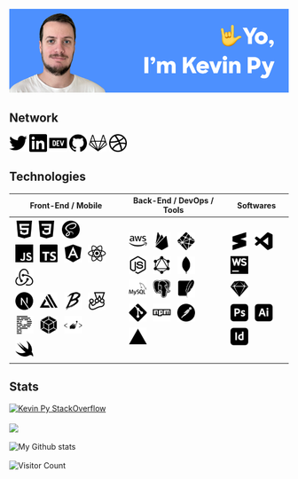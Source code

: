 ![Hero profile image](hero.png)


## Network
<a href="https://twitter.com/kevin_py" alt="Twitter"><img src="./icons/twitter.svg" width="32" rightmargin="4" /></a>
<a href="https://www.linkedin.com/in/kevinpy" alt="Linkedin"><img src="./icons/linkedin.svg" width="32" leftmargin="4" rightmargin="4" /></a>
<a href="https://dev.to/kevinpy" alt="Dev.to"><img src="./icons/dev-dot-to.svg" width="32" leftmargin="4" rightmargin="4" /></a>
<a href="https://github.com/kevinpy" alt="Github"><img src="./icons/github.svg" width="32" leftmargin="4" rightmargin="4" /></a>
<a href="https://gitlab.com/kevinpy" alt="Gitlab"><img src="./icons/gitlab.svg" width="32" leftmargin="4" rightmargin="4" /></a>
<a href="https://dribbble.com/kevin_py" alt="Dribbble"><img src="./icons/dribbble.svg" width="32" leftmargin="4" /></a>

## Technologies
| Front-End / Mobile | Back-End / DevOps / Tools | Softwares |
| - | - | - |
| <img src="./icons/html5.svg" width="32" style="margin:4px;" /><img src="./icons/css3.svg" width="32" style="margin:4px;" /> <img src="./icons/sass.svg" width="32" style="margin:4px;" /><br /><img src="./icons/javascript.svg" width="32" style="margin:4px;" /> <img src="./icons/typescript.svg" width="32" style="margin:4px;" /> <img src="./icons/angular.svg" width="32" style="margin:4px;" /> <img src="./icons/react.svg" width="32" style="margin:4px;" /> <img src="./icons/redux.svg" width="32" style="margin:4px;" /><br /><img src="./icons/next-dot-js.svg" width="32" style="margin:4px;" /> <img src="./icons/awsamplify.svg" width="32" style="margin:4px;" /> <img src="./icons/babel.svg" width="32" style="margin:4px;" /> <img src="./icons/jest.svg" width="32" style="margin:4px;" /> <img src="./icons/prettier.svg" width="32" style="margin:4px;" /> <img src="./icons/webpack.svg" width="32" style="margin:4px;" /> <img src="./icons/styled-components.svg" width="32" style="margin:4px;" /><br /><img src="./icons/swift.svg" width="32" style="margin:4px;" /> | <img src="./icons/amazonaws.svg" width="32" style="margin:4px;" /> <img src="./icons/firebase.svg" width="32" style="margin:4px;" /> <img src="./icons/netlify.svg" width="32" style="margin:4px;" /><br /><img src="./icons/node-dot-js.svg" width="32" style="margin:4px;" /> <img src="./icons/graphql.svg" width="32" style="margin:4px;" /> <img src="./icons/mongodb.svg" width="32" style="margin:4px;" /> <img src="./icons/mysql.svg" width="32" style="margin:4px;" /> <img src="./icons/postgresql.svg" width="32" style="margin:4px;" /> <img src="./icons/sqlite.svg" width="32" style="margin:4px;" /><br /><img src="./icons/git.svg" width="32" style="margin:4px;" /> <img src="./icons/npm.svg" width="32" style="margin:4px;" /> <img src="./icons/postman.svg" width="32" style="margin:4px;" /> <img src="./icons/vercel.svg" width="32" style="margin:4px;" /> | <img src="./icons/sublimetext.svg" width="32" style="margin:4px;" /> <img src="./icons/visualstudiocode.svg" width="32" style="margin:4px;" /> <img src="./icons/webstorm.svg" width="32" style="margin:4px;" /><br /><img src="./icons/sketch.svg" width="32" style="margin:4px;" /><br /><img src="./icons/adobephotoshop.svg" width="32" style="margin:4px;" /> <img src="./icons/adobeillustrator.svg" width="32" style="margin:4px;" /> <img src="./icons/adobeindesign.svg" width="32" style="margin:4px;" /> |


## Stats
[![Kevin Py StackOverflow](https://stackoverflow-badge.vercel.app/?userID=2223952)](https://stackoverflow.com/users/2223952/kevin-py)
<br /><br />
<img align="center" src="https://github-readme-stats.vercel.app/api/top-langs?username=kevinpy&layout=compact&langs_count=6" />
<br /><br />
![My Github stats](https://github-readme-stats.vercel.app/api?username=kevinpy&show_icons=true)
<br /><br />
![Visitor Count](https://profile-counter.glitch.me/kevinpy/count.svg)
